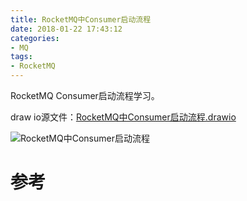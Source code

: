 ```yaml
---
title: RocketMQ中Consumer启动流程
date: 2018-01-22 17:43:12
categories: 
- MQ
tags:
- RocketMQ
---
```


RocketMQ Consumer启动流程学习。

<!--more-->

draw io源文件：[RocketMQ中Consumer启动流程.drawio](/RocketMQ中Consumer启动流程/RocketMQ中Consumer启动流程.drawio)

![RocketMQ中Consumer启动流程](/RocketMQ中Consumer启动流程/RocketMQ中Consumer启动流程.png)

# 参考


